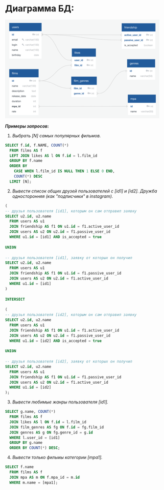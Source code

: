 # Диаграмма БД:

![This is an image](src/main/resources/static/filmorate_db.png)

__*Примеры запросов*:__
1. *Выбрать [N] самых популярных фильмов.*
``` sql
SELECT f.id, f.NAME, COUNT(*)
  FROM films AS f
  LEFT JOIN likes AS l ON f.id = l.film_id
  GROUP BY f.name
  ORDER BY
    CASE WHEN l.film_id IS NULL THEN 1 ELSE 0 END,
    COUNT(*) DESC
  LIMIT [N];
```
2. *Вывести список общих друзей пользователей с [id1] и [id2]. Дружба односторонняя (как "подписчики" в instagram).*
``` sql
(
-- друзья пользователя [id1], которым он сам отправил заявку
SELECT u2.id, u2.name
  FROM users AS u1
  JOIN friendship AS f1 ON u1.id = f1.active_user_id
  JOIN users AS u2 ON u2.id = f1.passive_user_id
  WHERE u1.id = [id1] AND is_accepted = true

UNION

-- друзья пользователя [id1], заявку от которых он получил
SELECT u2.id, u2.name
  FROM users AS u1
  JOIN friendship AS f1 ON u1.id = f1.passive_user_id
  JOIN users AS u2 ON u2.id = f1.active_user_id
  WHERE u1.id = [id1]
)

INTERSECT

(
-- друзья пользователя [id2], которым он сам отправил заявку
SELECT u2.id, u2.name
  FROM users AS u1
  JOIN friendship AS f1 ON u1.id = f1.active_user_id
  JOIN users AS u2 ON u2.id = f1.passive_user_id
  WHERE u1.id = [id2] AND is_accepted = true

UNION

-- друзья пользователя [id2], заявку от которых он получил
SELECT u2.id, u2.name
  FROM users AS u1
  JOIN friendship AS f1 ON u1.id = f1.passive_user_id
  JOIN users AS u2 ON u2.id = f1.active_user_id
  WHERE u1.id = [id2]
);
```
3. *Вывести любимые жанры пользователя [id1].*
``` sql
SELECT g.name, COUNT(*)
  FROM films AS f
  JOIN likes AS l ON f.id = l.film_id
  JOIN film_genres AS fg ON f.id = fg.film_id
  JOIN genres AS g ON fg.genre_id = g.id
  WHERE l.user_id = [id1]
  GROUP BY g.name
  ORDER BY COUNT(*) DESC;
```
4. *Вывести только фильмы категории [mpa1].*
``` sql
SELECT f.name
  FROM films AS f
  JOIN mpa AS m ON f.mpa_id = m.id
  WHERE m.name = [mpa1];
```
